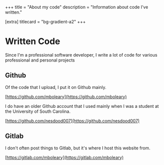 +++
title = "About my code"
description = "Information about code I've written."

[extra]
titlecard = "bg-gradient-a2"
+++
  
# Written Code

Since I'm a professional software developer, I write a lot of code for various professional and personal projects

## Github

Of the code that I upload, I put it on Github mainly.

[https://github.com/mboleary](https://github.com/mboleary)

I do have an older Github account that I used mainly when I was a student at the University of South Carolina.

[https://github.com/nesdood007](https://github.com/nesdood007)

## Gitlab

I don't often post things to Gitlab, but it's where I host this website from.

[https://gitlab.com/mboleary](https://gitlab.com/mboleary)